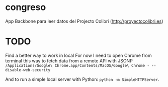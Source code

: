 congreso
========

App Backbone para leer datos del Projecto Colibri (http://proyectocolibri.es)

TODO
====
Find a better way to work in local
For now I need to open Chrome from terminal this way to fetch data from a remote API with JSONP
`/Applications/Google\ Chrome.app/Contents/MacOS/Google\ Chrome - --disable-web-security`

And to run a simple local server with Python:
`python -m SimpleHTTPServer`.
